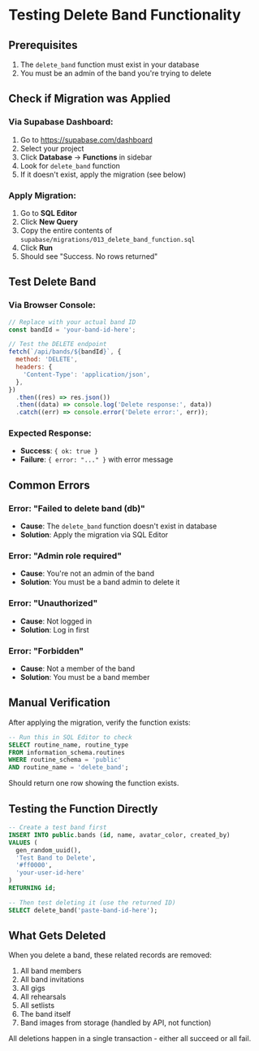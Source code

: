 # Testing Delete Band Functionality

## Prerequisites

1. The `delete_band` function must exist in your database
2. You must be an admin of the band you're trying to delete

## Check if Migration was Applied

### Via Supabase Dashboard:

1. Go to https://supabase.com/dashboard
2. Select your project
3. Click **Database** → **Functions** in sidebar
4. Look for `delete_band` function
5. If it doesn't exist, apply the migration (see below)

### Apply Migration:

1. Go to **SQL Editor**
2. Click **New Query**
3. Copy the entire contents of `supabase/migrations/013_delete_band_function.sql`
4. Click **Run**
5. Should see "Success. No rows returned"

## Test Delete Band

### Via Browser Console:

```javascript
// Replace with your actual band ID
const bandId = 'your-band-id-here';

// Test the DELETE endpoint
fetch(`/api/bands/${bandId}`, {
  method: 'DELETE',
  headers: {
    'Content-Type': 'application/json',
  },
})
  .then((res) => res.json())
  .then((data) => console.log('Delete response:', data))
  .catch((err) => console.error('Delete error:', err));
```

### Expected Response:

- **Success**: `{ ok: true }`
- **Failure**: `{ error: "..." }` with error message

## Common Errors

### Error: "Failed to delete band (db)"

- **Cause**: The `delete_band` function doesn't exist in database
- **Solution**: Apply the migration via SQL Editor

### Error: "Admin role required"

- **Cause**: You're not an admin of the band
- **Solution**: You must be a band admin to delete it

### Error: "Unauthorized"

- **Cause**: Not logged in
- **Solution**: Log in first

### Error: "Forbidden"

- **Cause**: Not a member of the band
- **Solution**: You must be a band member

## Manual Verification

After applying the migration, verify the function exists:

```sql
-- Run this in SQL Editor to check
SELECT routine_name, routine_type
FROM information_schema.routines
WHERE routine_schema = 'public'
AND routine_name = 'delete_band';
```

Should return one row showing the function exists.

## Testing the Function Directly

```sql
-- Create a test band first
INSERT INTO public.bands (id, name, avatar_color, created_by)
VALUES (
  gen_random_uuid(),
  'Test Band to Delete',
  '#ff0000',
  'your-user-id-here'
)
RETURNING id;

-- Then test deleting it (use the returned ID)
SELECT delete_band('paste-band-id-here');
```

## What Gets Deleted

When you delete a band, these related records are removed:

1. All band members
2. All band invitations
3. All gigs
4. All rehearsals
5. All setlists
6. The band itself
7. Band images from storage (handled by API, not function)

All deletions happen in a single transaction - either all succeed or all fail.

